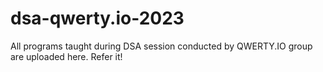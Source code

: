 # dsa-qwerty.io-2023
All programs taught during DSA session conducted by QWERTY.IO group are uploaded here. Refer it!

